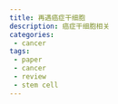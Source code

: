 ```yaml
---
title: 再遇癌症干细胞
description: 癌症干细胞相关
categories:
 - cancer
tags:
 - paper
 - cancer
 - review
 - stem cell
---
```


